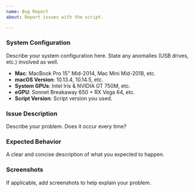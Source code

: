 ```yaml
---
name: Bug Report
about: Report issues with the script.

---
```


### System Configuration
Describe your system configuration here. State any anomalies (USB drives, etc.) involved as well.
- **Mac**: MacBook Pro 15" Mid-2014, Mac Mini Mid-2018, etc.
- **macOS Version**: 10.13.4, 10.14.5, etc.
- **System GPUs**: Intel Iris & NVIDIA GT 750M, etc.
- **eGPU**: Sonnet Breakaway 650 + RX Vega 64, etc.
- **Script Version**: Script version you used.

### Issue Description
Describe your problem. Does it occur every time?

### Expected Behavior
A clear and concise description of what you expected to happen.

### Screenshots
If applicable, add screenshots to help explain your problem.
